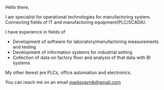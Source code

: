 Hello there,

I am specialist for operational technologies for manufactoring system.
Connecting fields of IT and manufactoring equipment(PLC/SCADA).

I have experience in fields of
- Development of software for laboratory/manufactoring measurements and testing
- Development of information systems for industrial setting
- Collection of data on factory floor and analysis of that data with BI systems

My other iterest are PLCs, office automation and electronics.

You can reach me on an email
markoravnik@gmail.com
